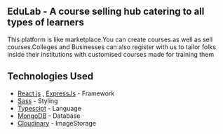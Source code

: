 ## EduLab - A course selling hub catering to all types of learners

This platform is like marketplace.You can create courses as well as sell courses.Colleges and Businesses can also register with us to tailor folks inside their institutions with customised courses made for training them

## Technologies Used

  - [React js](https://react.dev/) , [ExpressJs](https://expressjs.com/) - Framework <!--- [Tailwind CSS](https://tailwindcss.com/) , [shadcn/ui](https://ui.shadcn.com/) - Styling-->
  - [Sass](https://sass-lang.com/) - Styling
  - [Typescipt](https://www.typescriptlang.org/) - Language
    <!--  - [react-hook-form](https://www.react-hook-form.com/) -->
  - [MongoDB](https://www.mongodb.com/) - Database
  - [Cloudinary](https://cloudinary.com/) - ImageStorage
  <!--- [Vercel](https://vercel.com/) - Deployment-->


